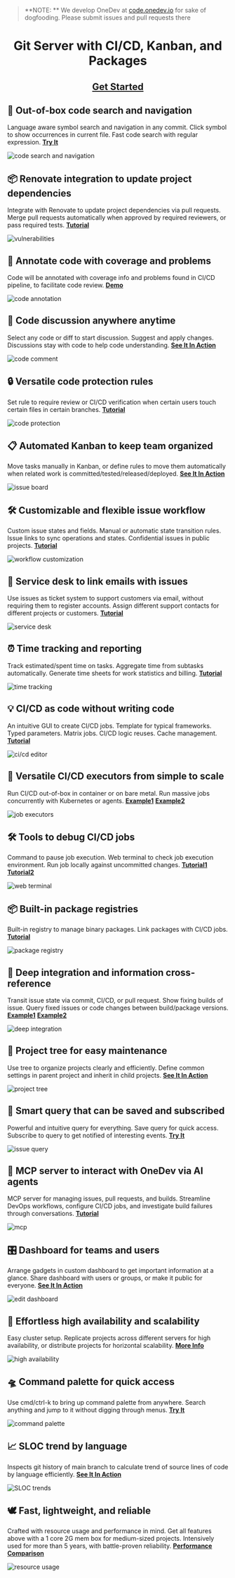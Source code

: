 <div class='d-none'>

> **NOTE: ** We develop OneDev at <a href="https://code.onedev.io">code.onedev.io</a> for sake of dogfooding. Please submit issues and pull requests there

</div>

<div align="center">
<h1>Git Server with CI/CD, Kanban, and Packages</h1>

<h2>
<a href="https://docs.onedev.io">Get Started</a> 
</h2>

<p style="margin-bottom: 20px;">
</div>


## 🔎 Out-of-box code search and navigation

Language aware symbol search and navigation in any commit.
Click symbol to show occurrences in current file.
Fast code search with regular expression. 
[**Try It**](https://code.onedev.io/demo/dotnet-runtime)

![code search and navigation](./doc/images/code-navigation.gif)

## 📦 Renovate integration to update project dependencies

Integrate with Renovate to update project dependencies via pull requests. 
Merge pull requests automatically when approved by required reviewers, or pass required tests.
[**Tutorial**](https://docs.onedev.io/tutorials/cicd/dependency-update)

![vulnerabilities](./doc/images/renovate-integration.png)

## 🚦 Annotate code with coverage and problems

Code will be annotated with coverage info and problems found in 
CI/CD pipeline, to facilitate code review. 
[**Demo**](https://code.onedev.io/demo/react/~files/6039030814aedeaa6ebac706c0886e3675160666/packages/react-dom/src/client/ReactDOMSelect.js?position=source-202.1-202.36-1)

![code annotation](./doc/images/code-annotation.png)

## 💬 Code discussion anywhere anytime

Select any code or diff to start discussion. Suggest and apply changes.
Discussions stay with code to help code understanding.
[**See It In Action**](https://code.onedev.io/onedev/server/~compare?left=160:f96d82a3fa12800b4040cc9ea62af09233307ae9&right=160:e55d152b9cc783fd7e64dc752a6c2b3c5613212c&compare-with-merge-base=false&comment=149&mark=e55d152b9cc783fd7e64dc752a6c2b3c5613212c~server-product/docker/build.sh~22.1-22.148-1&tab=FILE_CHANGES)

![code comment](./doc/images/code-comment.gif)

## 🔒 Versatile code protection rules

Set rule to require review or CI/CD verification when certain users touch certain
files in certain branches. 
[**Tutorial**](https://docs.onedev.io/tutorials/code/pullrequest-approval)

![code protection](./doc/images/code-protection.gif)

## 📋 Automated Kanban to keep team organized

Move tasks manually in Kanban, or define rules to move them automatically
when related work is committed/tested/released/deployed.
[**See It In Action**](https://code.onedev.io/onedev/server/~boards/State?iteration=4.2.0&backlog=true)

![issue board](./doc/images/issue-board.png)

## 🛠 Customizable and flexible issue workflow

Custom issue states and fields. Manual or automatic state transition rules.
Issue links to sync operations and states. Confidential issues in public projects.
[**Tutorial**](https://docs.onedev.io/tutorials/issue/state-auto-transition)

![workflow customization](./doc/images/workflow-customization.gif)

## 📨 Service desk to link emails with issues

Use issues as ticket system to support customers via email, without requiring
them to register accounts. Assign different support contacts for different
projects or customers.
[**Tutorial**](https://docs.onedev.io/tutorials/issue/service-desk)

![service desk](./doc/images/service-desk.png)

## ⏰ Time tracking and reporting

Track estimated/spent time on tasks. Aggregate time from subtasks automatically.
Generate time sheets for work statistics and billing.
[**Tutorial**](https://docs.onedev.io/tutorials/issue/time-tracking)

![time tracking](./doc/images/time-tracking.png)

## 💡 CI/CD as code without writing code

An intuitive GUI to create CI/CD jobs. Template for typical frameworks.
Typed parameters. Matrix jobs. CI/CD logic reuses. Cache management.
[**Tutorial**](https://docs.onedev.io/category/cicd)

![ci/cd editor](./doc/images/cicd-editor.gif)

## 🚀 Versatile CI/CD executors from simple to scale

Run CI/CD out-of-box in container or on bare metal. Run massive jobs concurrently
with Kubernetes or agents.
[**Example1**](https://docs.onedev.io/tutorials/cicd/agent-farm)
[**Example2**](https://docs.onedev.io/tutorials/cicd/k8s-farm)

![job executors](./doc/images/job-executors.png)

## 🛠 Tools to debug CI/CD jobs

Command to pause job execution. Web terminal to check job execution environment.
Run job locally against uncommitted changes.
[**Tutorial1**](https://docs.onedev.io/tutorials/cicd/diagnose-with-web-terminal)
[**Tutorial2**](https://docs.onedev.io/tutorials/cicd/run-job-against-local-change)

![web terminal](./doc/images/web-terminal.gif)

## 📦 Built-in package registries

Built-in registry to manage binary packages. Link packages with
CI/CD jobs.
[**Tutorial**](https://docs.onedev.io/category/packages)

![package registry](./doc/images/package-registry.png)

## 🧩 Deep integration and information cross-reference

Transit issue state via commit, CI/CD, or pull request.
Show fixing builds of issue. Query fixed issues or code changes between build/package versions.
[**Example1**](https://code.onedev.io/onedev/server/~builds/4799/fixed-issues?query=%22State%22+is+%22Released%22+order+by+%22Priority%22+desc+and+%22Type%22+asc)
[**Example2**](https://code.onedev.io/onedev/server/~issues/1794/builds)

![deep integration](./doc/images/deep-integration.gif)

## 🌲 Project tree for easy maintenance

Use tree to organize projects clearly and efficiently.
Define common settings in parent project and inherit in child projects.
[**See It In Action**](https://code.onedev.io/~projects?query=%22Path%22+is+%22onedev%22)

![project tree](./doc/images/project-tree.png)

## 🐒 Smart query that can be saved and subscribed

Powerful and intuitive query for everything. Save query for quick access. Subscribe to
query to get notified of interesting events.
[**Try It**](https://code.onedev.io/onedev/server/~issues)

![issue query](./doc/images/issue-query.gif)

## 🤖 MCP server to interact with OneDev via AI agents

MCP server for managing issues, pull requests, and builds. Streamline DevOps workflows, configure CI/CD jobs, 
and investigate build failures through conversations.
[**Tutorial**](https://docs.onedev.io/tutorials/misc/working-with-mcp)

![mcp](./doc/images/mcp.png)

## 🎛️ Dashboard for teams and users

Arrange gadgets in custom dashboard to get important information
at a glance. Share dashboard with users or groups, or make it public
for everyone.
[**See It In Action**](https://code.onedev.io/~dashboards)

![edit dashboard](./doc/images/edit-dashboard.gif)

## 👯 Effortless high availability and scalability

Easy cluster setup. Replicate projects across different servers
for high availability, or distribute projects for horizontal scalability.
[**More Info**](https://docs.onedev.io/administration-guide/high-availabilty-scalabilty)

![high availability](./doc/images/high-availability.png)

## 🛸 Command palette for quick access

Use cmd/ctrl-k to bring up command palette from anywhere.
Search anything and jump to it without digging through menus.
[**Try It**](https://code.onedev.io)

![command palette](./doc/images/command-palette.gif)

## 📈 SLOC trend by language

Inspects git history of main branch to calculate trend of
source lines of code by language efficiently.
[**See It In Action**](https://code.onedev.io/onedev/server/~stats/lines)

![SLOC trends](./doc/images/line-stats.png)

## 🕊️ Fast, lightweight, and reliable

Crafted with resource usage and performance in mind. Get all features above with a 1 core 2G mem box
for medium-sized projects. Intensively used for more than 5 years, with battle-proven reliability.
[**Performance Comparison**](https://faun.pub/performance-compasion-of-onedev-and-gitlab-c11fc27b25be#:~:text=Git%20Push%3A%20OneDev%20is%2040,50%25%20less%20memory%20than%20GitLab)

![resource usage](./doc/images/resource-usage.png)
